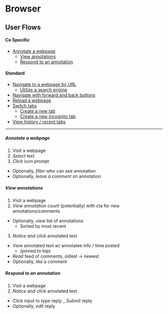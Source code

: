 # Browser
## User Flows

#### Co Specific
* [Annotate a webpage](#annotate-a-webpage)
  * [View annotations](#view-annotations)
  * [Respond to an annotation](#respond-to-an-annotation)

#### Standard
* [Navigate to a webpage by URL]()
  * [Utilize a search engine]()
* [Navigate with forward and back buttons]()
* [Reload a webpage]()
* [Switch tabs]()
  * [Create a new tab]()
  * [Create a new incognito tab]()
* [View history / recent tabs]()

---

##### Annotate a webpage
1. Visit a webpage
2. *Select* text
3. *Click* icon prompt
  - Optionally, *filter* who can see annotation
  - Optionally, *leave a comment* on annotation 

##### View annotations
1. Visit a webpage
2. *View annotation count* (potentially) with cta for new annotations/comments
  - Optionally, *view* list of annotations
    - Sorted by most recent
3. *Notice and click* annotated text
  - *View* annotated text w/ annotatee info / time posted
    - (pinned to top)
  - *Read* feed of comments, oldest -> newest
  - Optionally, *like* a comment

##### Respond to an annotation
1. Visit a webpage
2. *Notice and click* annotated text
  - *Click* input to type reply
  _ *Submit* reply
  - Optionally, *edit* reply
